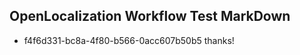 ## OpenLocalization Workflow Test MarkDown
* f4f6d331-bc8a-4f80-b566-0acc607b50b5 thanks!

<!--HONumber=Sep16_HO1-->


